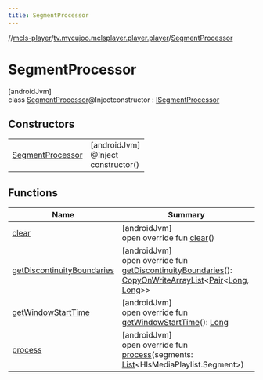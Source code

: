 ```yaml
---
title: SegmentProcessor
---
```

//[mcls-player](../../../index.html)/[tv.mycujoo.mclsplayer.player.player](../index.html)/[SegmentProcessor](index.html)



# SegmentProcessor



[androidJvm]\
class [SegmentProcessor](index.html)@Injectconstructor : [ISegmentProcessor](../-i-segment-processor/index.html)



## Constructors


| | |
|---|---|
| [SegmentProcessor](-segment-processor.html) | [androidJvm]<br>@Inject<br>constructor() |


## Functions


| Name | Summary |
|---|---|
| [clear](clear.html) | [androidJvm]<br>open override fun [clear](clear.html)() |
| [getDiscontinuityBoundaries](get-discontinuity-boundaries.html) | [androidJvm]<br>open override fun [getDiscontinuityBoundaries](get-discontinuity-boundaries.html)(): [CopyOnWriteArrayList](https://docs.oracle.com/javase/8/docs/api/java/util/concurrent/CopyOnWriteArrayList.html)&lt;[Pair](https://kotlinlang.org/api/latest/jvm/stdlib/kotlin/-pair/index.html)&lt;[Long](https://kotlinlang.org/api/latest/jvm/stdlib/kotlin/-long/index.html), [Long](https://kotlinlang.org/api/latest/jvm/stdlib/kotlin/-long/index.html)&gt;&gt; |
| [getWindowStartTime](get-window-start-time.html) | [androidJvm]<br>open override fun [getWindowStartTime](get-window-start-time.html)(): [Long](https://kotlinlang.org/api/latest/jvm/stdlib/kotlin/-long/index.html) |
| [process](process.html) | [androidJvm]<br>open override fun [process](process.html)(segments: [List](https://kotlinlang.org/api/latest/jvm/stdlib/kotlin.collections/-list/index.html)&lt;HlsMediaPlaylist.Segment&gt;) |

